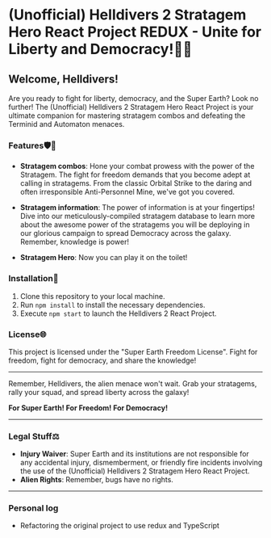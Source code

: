 # (Unofficial) Helldivers 2 Stratagem Hero React Project REDUX - Unite for Liberty and Democracy!🚀🔥

## Welcome, Helldivers!

Are you ready to fight for liberty, democracy, and the Super Earth? Look no further! The (Unofficial) Helldivers 2 Stratagem Hero React Project is your ultimate companion for mastering stratagem combos and defeating the Terminid and Automaton menaces.

### Features🛡️🔫

- **Stratagem combos**: Hone your combat prowess with the power of the Stratagem. The fight for freedom demands that you become adept at calling in stratagems. From the classic Orbital Strike to the daring and often irresponsible Anti-Personnel Mine, we've got you covered.

- **Stratagem information**: The power of information is at your fingertips! Dive into our meticulously-compiled stratagem database to learn more about the awesome power of the stratagems you will be deploying in our glorious campaign to spread Democracy across the galaxy. Remember, knowledge is power!

- **Stratagem Hero**: Now you can play it on the toilet!

### Installation🚀

1. Clone this repository to your local machine.
2. Run `npm install` to install the necessary dependencies.
3. Execute `npm start` to launch the Helldivers 2 React Project.

### License🌐

This project is licensed under the "Super Earth Freedom License". Fight for freedom, fight for democracy, and share the knowledge!

---

Remember, Helldivers, the alien menace won't wait. Grab your stratagems, rally your squad, and spread liberty across the galaxy!

**For Super Earth! For Freedom! For Democracy!**

---

### Legal Stuff⚖️

- **Injury Waiver**: Super Earth and its institutions are not responsible for any accidental injury, dismemberment, or friendly fire incidents involving the use of the (Unofficial) Helldivers 2 Stratagem Hero React Project.
- **Alien Rights**: Remember, bugs have no rights.

---

### Personal log

- Refactoring the original project to use redux and TypeScript